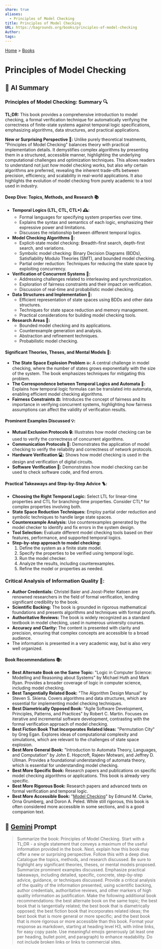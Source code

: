 ```yaml
---
share: true
aliases:
  - Principles of Model Checking
title: Principles of Model Checking
URL: https://bagrounds.org/books/principles-of-model-checking
Author: 
tags: 
---
```

[Home](../index.md) > [Books](./index.md)  
# Principles of Model Checking  
## 🤖 AI Summary  
### Principles of Model Checking: Summary 🔍  
**TL;DR:** This book provides a comprehensive introduction to model checking, a formal verification technique for automatically verifying the correctness of finite-state systems against temporal logic specifications, emphasizing algorithms, data structures, and practical applications.  
  
**New or Surprising Perspective 🤯:** Unlike purely theoretical treatments, "Principles of Model Checking" balances theory with practical implementation details. It demystifies complex algorithms by presenting them in a structured, accessible manner, highlighting the underlying computational challenges and optimization techniques. This allows readers to understand not just *how* model checking works, but also *why* certain algorithms are preferred, revealing the inherent trade-offs between precision, efficiency, and scalability in real-world applications. It also highlights the evolution of model checking from purely academic to a tool used in industry.  
  
#### Deep Dive: Topics, Methods, and Research 📚  
* **Temporal Logics (LTL, CTL, CTL\*) 🕰️:**  
    * Formal languages for specifying system properties over time.  
    * Explains the syntax and semantics of each logic, emphasizing their expressive power and limitations.  
    * Discusses the relationship between different temporal logics.  
* **Model Checking Algorithms 🤖:**  
    * Explicit-state model checking: Breadth-first search, depth-first search, and variations.  
    * Symbolic model checking: Binary Decision Diagrams (BDDs), Satisfiability Modulo Theories (SMT), and bounded model checking.  
    * Partial order reduction: Techniques for reducing the state space by exploiting concurrency.  
* **Verification of Concurrent Systems 🤝:**  
    * Addressing challenges related to interleaving and synchronization.  
    * Exploration of fairness constraints and their impact on verification.  
    * Discussion of real-time and probabilistic model checking.  
* **Data Structures and Implementation 💾:**  
    * Efficient representation of state spaces using BDDs and other data structures.  
    * Techniques for state space reduction and memory management.  
    * Practical considerations for building model checking tools.  
* **Research Areas 🔬:**  
    * Bounded model checking and its applications.  
    * Counterexample generation and analysis.  
    * Abstraction and refinement techniques.  
    * Probabilistic model checking.  
  
#### **Significant Theories, Theses, and Mental Models 🧠:**  
* **The State Space Explosion Problem 💥:** A central challenge in model checking, where the number of states grows exponentially with the size of the system. The book emphasizes techniques for mitigating this problem.  
* **The Correspondence between Temporal Logics and Automata 🔗:** Explains how temporal logic formulas can be translated into automata, enabling efficient model checking algorithms.  
* **Fairness Constraints ⚖️:** Introduces the concept of fairness and its importance in verifying concurrent systems, highlighting how fairness assumptions can affect the validity of verification results.  
  
#### **Prominent Examples Discussed 💡:**  
* **Mutual Exclusion Protocols 🔒:** Illustrates how model checking can be used to verify the correctness of concurrent algorithms.  
* **Communication Protocols 📡:** Demonstrates the application of model checking to verify the reliability and correctness of network protocols.  
* **Hardware Verification 💻:** Shows how model checking is used in the design and verification of digital circuits.  
* **Software Verification 📝:** Demonstrates how model checking can be used to check software code, and find errors.  
  
#### **Practical Takeaways and Step-by-Step Advice 🪜:**  
* **Choosing the Right Temporal Logic:** Select LTL for linear-time properties and CTL for branching-time properties. Consider CTL\* for complex properties involving both.  
* **State Space Reduction Techniques:** Employ partial order reduction and symbolic techniques to handle large state spaces.  
* **Counterexample Analysis:** Use counterexamples generated by the model checker to identify and fix errors in the system design.  
* **Tool Selection:** Evaluate different model checking tools based on their features, performance, and supported temporal logics.  
* **Step-by-step approach to model checking:**  
    1.  Define the system as a finite state model.  
    2.  Specify the properties to be verified using temporal logic.  
    3.  Run the model checker.  
    4.  Analyze the results, including counterexamples.  
    5.  Refine the model or properties as needed.  
  
### **Critical Analysis of Information Quality 🧐:**  
* **Author Credentials:** Christel Baier and Joost-Pieter Katoen are renowned researchers in the field of formal verification, lending significant credibility to the book.  
* **Scientific Backing:** The book is grounded in rigorous mathematical foundations and presents algorithms and techniques with formal proofs.  
* **Authoritative Reviews:** The book is widely recognized as a standard textbook in model checking, used in numerous university courses.  
* **Accuracy and Clarity:** The content is presented with clarity and precision, ensuring that complex concepts are accessible to a broad audience.  
* The information is presented in a very academic way, but is also very well organized.  
  
#### **Book Recommendations 📚:**  
* **Best Alternate Book on the Same Topic:** "Logic in Computer Science: Modelling and Reasoning about Systems" by Michael Huth and Mark Ryan. Provides a broader coverage of logic in computer science, including model checking.  
* **Best Tangentially Related Book:** "The Algorithm Design Manual" by Steven S. Skiena. Covers algorithms and data structures, which are essential for implementing model checking techniques.  
* **Best Diametrically Opposed Book:** "Agile Software Development, Principles, Patterns, and Practices" by Robert C. Martin. Focuses on iterative and incremental software development, contrasting with the formal verification approach of model checking.  
* **Best Fiction Book That Incorporates Related Ideas:** "Permutation City" by Greg Egan. Explores ideas of computational complexity and simulations, which are relevant to the challenges of state space explosion.  
* **Best More General Book:** "Introduction to Automata Theory, Languages, and Computation" by John E. Hopcroft, Rajeev Motwani, and Jeffrey D. Ullman. Provides a foundational understanding of automata theory, which is essential for understanding model checking.  
* **Best More Specific Book:** Research papers and publications on specific model checking algorithms or applications. This book is already very specific.  
* **Best More Rigorous Book:** Research papers and advanced texts on formal verification and temporal logic.  
* **Best More Accessible Book:** "[Model Checking](./model-checking.md)" by Edmund M. Clarke, Orna Grumberg, and Doron A. Peled. While still rigorous, this book is often considered more accessible in some sections, and is a good companion text.  
  
## 💬 [Gemini](https://gemini.google.com) Prompt  
> Summarize the book: Principles of Model Checking. Start with a TL;DR - a single statement that conveys a maximum of the useful information provided in the book. Next, explain how this book may offer a new or surprising perspective. Follow this with a deep dive. Catalogue the topics, methods, and research discussed. Be sure to highlight any significant theories, theses, or mental models proposed. Summarize prominent examples discussed. Emphasize practical takeaways, including detailed, specific, concrete, step-by-step advice, guidance, or techniques discussed. Provide a critical analysis of the quality of the information presented, using scientific backing, author credentials, authoritative reviews, and other markers of high quality information as justification. Make the following additional book recommendations: the best alternate book on the same topic; the best book that is tangentially related; the best book that is diametrically opposed; the best fiction book that incorporates related ideas; the best book that is more general or more specific; and the best book that is more rigorous or more accessible than this book. Format your response as markdown, starting at heading level H3, with inline links, for easy copy paste. Use meaningful emojis generously (at least one per heading, bullet point, and paragraph) to enhance readability. Do not include broken links or links to commercial sites.